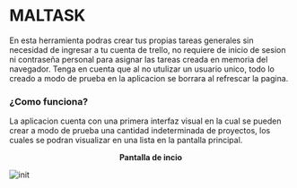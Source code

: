 # MALTASK
En esta herramienta podras crear tus propias tareas generales sin necesidad de ingresar a tu cuenta de trello, no requiere de inicio de sesion ni contraseña personal para asignar 
las tareas creada en memoria del navegador. Tenga en cuenta que al no utulizar un usuario unico, todo lo creado a modo de prueba en la aplicacion se borrara al refrescar la pagina.


### ¿Como funciona?
La aplicacion cuenta con una primera interfaz visual en la cual se pueden crear a modo de prueba una cantidad indeterminada de proyectos, los cuales se podran visualizar
en una lista en la pantalla principal.

<p align="center"><b>Pantalla de incio</b></p>

![init](https://github.com/user-attachments/assets/eb13681f-0aee-4e4e-8c7e-d3f11aa9d3b4)


